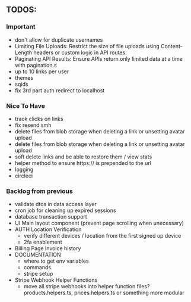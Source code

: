 ## TODOS:

### Important

- don't allow for duplicate usernames
- Limiting File Uploads: Restrict the size of file uploads using Content-Length headers or custom logic in API routes.
- Paginating API Results: Ensure APIs return only limited data at a time with pagination.s
- up to 10 links per user
- themes
- sqids
- fix 3rd part auth redirect to localhost

### Nice To Have

- track clicks on links
- fix resend smh
- delete files from blob storage when deleting a link or unsetting avatar upload
- delete files from blob storage when deleting a link or unsetting avatar upload
- soft delete links and be able to restore them / view stats
- helper method to ensure https:// is prepended to the url
- logging
- circleci

### Backlog from previous

- validate dtos in data access layer
- cron job for cleaning up expired sessions
- database transaction support
- UI Main layout component (prevent page scrolling when unecessary)
- AUTH Location Verification
  - verify different devices / location from the first signed up device
  - 2fa enablement
- Billing Page Invoice history
- DOCUMENTATION
  - where to get env variables
  - commands
  - stripe setup
- Stripe Webhook Helper Functions
  - move all stripe webhooks into helper function files? products.helpers.ts, prices.helpers.ts or something more modular
